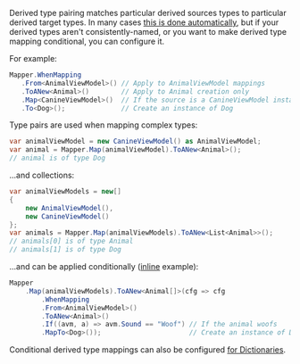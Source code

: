 Derived type pairing matches particular derived sources types to particular derived target types. In many cases [this is done automatically](/Derived-Types), but if your derived types aren't consistently-named, or you want to make derived type mapping conditional, you can configure it.

For example:

```cs
Mapper.WhenMapping
   .From<AnimalViewModel>() // Apply to AnimalViewModel mappings
   .ToANew<Animal>()        // Apply to Animal creation only
   .Map<CanineViewModel>()  // If the source is a CanineViewModel instance
   .To<Dog>();              // Create an instance of Dog
```

Type pairs are used when mapping complex types:

```cs
var animalViewModel = new CanineViewModel() as AnimalViewModel;
var animal = Mapper.Map(animalViewModel).ToANew<Animal>();
// animal is of type Dog
```

...and collections:

```cs
var animalViewModels = new[]
{
    new AnimalViewModel(),
    new CanineViewModel()
};
var animals = Mapper.Map(animalViewModels).ToANew<List<Animal>>();
// animals[0] is of type Animal
// animals[1] is of type Dog
```

...and can be applied conditionally ([inline](/configuration/Inline) example):

```cs
Mapper
    .Map(animalViewModels).ToANew<Animal[]>(cfg => cfg
        .WhenMapping
        .From<AnimalViewModel>()
        .ToANew<Animal>()
        .If((avm, a) => avm.Sound == "Woof") // If the animal woofs
        .MapTo<Dog>());                      // Create an instance of Dog
```

Conditional derived type mappings can also be configured [for Dictionaries](/configuration/Dictionary-Mapping#conditional-derived-types).